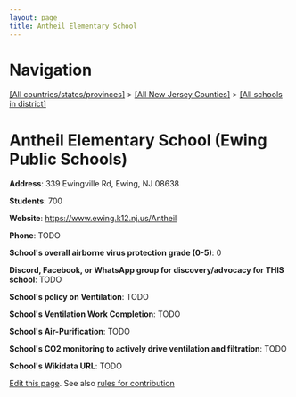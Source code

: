 ```yaml
---
layout: page
title: Antheil Elementary School
---
```

# Navigation

[[All countries/states/provinces]](../../../..) > [[All New Jersey Counties]](../../..) > [[All schools in district]](..)

# Antheil Elementary School (Ewing Public Schools)

**Address**: 339 Ewingville Rd, Ewing, NJ 08638

**Students**: 700

**Website**: <https://www.ewing.k12.nj.us/Antheil>

**Phone**: TODO

**School's overall airborne virus protection grade (0-5)**: 0

**Discord, Facebook, or WhatsApp group for discovery/advocacy for THIS school**: TODO

**School's policy on Ventilation**: TODO

**School's Ventilation Work Completion**: TODO

**School's Air-Purification**: TODO

**School's CO2 monitoring to actively drive ventilation and filtration**: TODO

**School's Wikidata URL**: TODO


[Edit this page](https://github.com/ventilate-schools/NJ/edit/main/./Mercer/Ewing_Public_Schools/Antheil_Elementary_School.md). See also [rules for contribution](../../../contribution-rules/)